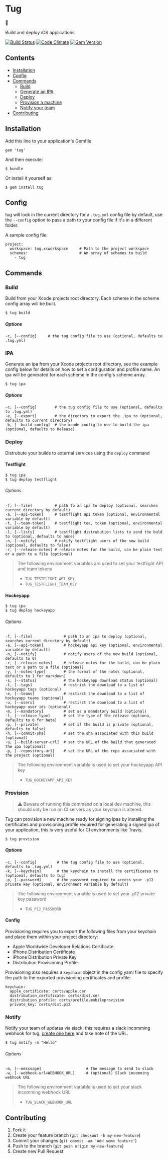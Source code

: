 # Tug

:ship:

Build and deploy iOS applications

[![Build Status](https://travis-ci.org/alexfish/tug.svg?branch=feature%2Fbuild)](https://travis-ci.org/alexfish/tug)
[![Code Climate](https://codeclimate.com/github/alexfish/tug/badges/gpa.svg)](https://codeclimate.com/github/alexfish/tug)
[![Gem Version](https://badge.fury.io/rb/tug.svg)](http://badge.fury.io/rb/tug)

## Contents

* [Installation](#installation)
* [Config](#config)
* [Commands](#commands)
  * [Build](#build)
  * [Generate an IPA](#ipa)
  * [Deploy](#deploy)
  * [Provision a machine](#provision)
  * [Notify your team](#notify)
* [Contributing](#contributing)

## Installation

Add this line to your application's Gemfile:

    gem 'tug'

And then execute:

    $ bundle

Or install it yourself as:

    $ gem install tug

## Config

tug will look in the current directory for a `.tug.yml` config file by default, use the `--config` option to pass a path to your config file if it's in a different folder. 

A sample config file:

```
project:
  workspace: tug.xcworkspace     # Path to the project workspace
  schemes:                       # An array of schemes to build
    - tug
```


## Commands

### Build

Build from your Xcode projects root directory. Each scheme in the scheme config array will be built.

```
$ tug build
```

##### Options

```
-c, [--config]     # the tug config file to use (optional, defaults to .tug.yml)
```

### IPA

Generate an ipa from your Xcode projects root directory, see the example config below for details on how to set a configuration and profile name. An ipa will be generated for each scheme in the config's scheme array.

```
$ tug ipa
```

##### Options

```
-c, [--config]        # the tug config file to use (optional, defaults to .tug.yml)
-e, [--export]        # the directory to export the .ipa to (optional, defaults to current directory)
-b, [--build-config]  # the xcode config to use to build the ipa (optional, defaults to Release)
```

### Deploy

Distrubute your builds to external services using the `deploy` command

#### Testflight

```
$ tug ipa
$ tug deploy testflight
```


###### Options

```
-f, [--file]          # path to an ipa to deploy (optional, searches current directory by default)
-a, [--api-token]     # testflight api token (optional, environmental variable by default)
-t, [--team-token]    # testflight tea, token (optional, environmental variable by default)
-l, [--lists]         # testflight distrubution lists to send the buld to (optional, defaults to none)
-n, [--notify]        # notify testflight users of the new build (optional, defaults to false)
-r, [--release-notes] # release notes for the build, can be plain text or a path to a file (optional)
```

> 
> The following environment variables are used to set your testflight API and team tokens
> * `TUG_TESTFLIGHT_API_KEY`
> * `TUG_TESTFLIGHT_TEAM_KEY`

#### Hockeyapp

```
$ tug ipa
$ tug deploy hockeyapp
```

###### Options

```
-f, [--file]              # path to an ipa to deploy (optional, searches current directory by default)
-a, [--api-token]         # hockeyapp api key (optional, environmental variable by default)
-n, [--notify]            # notify users of the new build (optional, defaults to 0)
-r, [--release-notes]     # release notes for the build, can be plain text or a path to a file (optional)
-y, [--notes-type]        # the format of the notes (optional, defaults to 1 for markdown)
-s, [--status]            # the hockeyapp download status (optional)
-t, [--tags]              # restrict the download to a list of hockeyapp tags (optional)
-e, [--teams]             # restirct the download to a list of hockeyapp teams (optional)
-u, [--users]             # restirct the download to a list of hockeyapp user ids (optional)
-m, [--mandatory]         # set as a mandatory build (optional)
-l, [--release-type]      # set the type of the release (optiona, defaults to 0 for beta)
-p, [--private]           # set if the build is private (optional, defaults to false)
-h, [--commit-sha]        # set the sha associated with this build (optional)
-u, [--build-server-url]  # set the URL of the build that generated the ipa (optional)
-p, [--repository-url]    # set the URL of the repo associated with the project (optional)
```

> 
> The following environment variable is used to set your hockeyapp API key
> * `TUG_HOCKEYAPP_API_KEY`

### Provision

> :warning: Beware of running this command on a local dev machine, this should only be run on CI servers as your keychain is altered.

Tug can provision a new machine ready for signing ipas by installing the certificates and provisioning profile required for generating a signed ipa of your application, this is very useful for CI environments like Travis. 

```
$ tug provision
```

##### Options

```
-c, [--config]         # the tug config file to use (optional, defaults to .tug.yml)
-k, [--keychain]       # the keychain to install the certificates to (optional, defaults to tug)
-p, [--password]       # the password required to access your .p12 private key (optional, environment variable by default)
```

> The following environment variable is used to set your .p12 private key password
> * `TUG_P12_PASSWORD`

#### Config 

Provisioning requires you to export the following files from your keychain and place them within your project directory:

* Apple Worldwide Developer Relations Certificate
* iPhone Distribution Certificate
* iPhone Distribution Private Key
* Distribution Provisioning Profile

Provisioning also requires a `keychain` object in the config yaml file to specify the path to the exported provisioning certificates and profile:

```
keychain:
  apple_certificate: certs/apple.cer
  distribution_certificate: certs/dist.cer
  distribution_profile: certs/profile.mobileprovision
  private_key: certs/dist.p12
```

### Notify

Notify your team of updates via slack, this requires a slack incomming webhook for tug, [create one here](https:/my.slack.com/services/new/incoming-webhook) and take note of the URL.

```
$ tug notify -m "Hello"
```

###### Options

```
-m, [--messsage]                    # The message to send to slack
-w, [--webhook-url=WEBHOOK_URL]     # (optional) Slack incomming webhook URL
```

> The following environment variable is used to set your slack incomming webhook URL
> * `TUG_SLACK_WEBHOOK_URL`

## Contributing

1. Fork it
2. Create your feature branch (`git checkout -b my-new-feature`)
3. Commit your changes (`git commit -am 'Add some feature'`)
4. Push to the branch (`git push origin my-new-feature`)
5. Create new Pull Request
